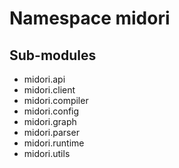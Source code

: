 Namespace midori
================

Sub-modules
-----------
* midori.api
* midori.client
* midori.compiler
* midori.config
* midori.graph
* midori.parser
* midori.runtime
* midori.utils